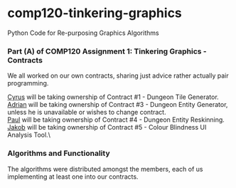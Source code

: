# comp120-tinkering-graphics
Python Code for Re-purposing Graphics Algorithms

### Part (A) of COMP120 Assignment 1: Tinkering Graphics - Contracts

We all worked on our own contracts, sharing just advice rather actually pair programming.

[Cyrus](https://github.com/ZeusOfTheCrows) will be taking ownership of Contract #1 - Dungeon Tile Generator.\
[Adrian](https://github.com/AdrianRodri) will be taking ownership of Contract #3 - Dungeon Entity Generator, unless he is unavailable or wishes to change contract.\
[Paul](https://github.com/Powll) will be taking ownership of Contract #4 - Dungeon Entity Reskinning.\
[Jakob](https://github.com/jc220866) will be taking ownership of Contract #5 - Colour Blindness UI Analysis Tool.\

### Algorithms and Functionality

The algorithms were distributed amongst the members, each of us implementing at least one into our contracts.
